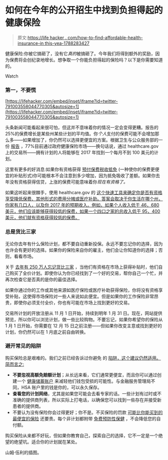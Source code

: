 # 如何在今年的公开招生中找到负担得起的健康保险

> 原文:[https://life hacker . com/how-to-find-affordable-health-insurance-in this-yea-1788283427](https://lifehacker.com/how-to-find-affordable-health-insurance-during-this-yea-1788283427)

健康保险:你被它搞砸了，没有它*真的*被搞砸了。今年我们将得到额外的奖励，因为保费将会创纪录地增长。想争取一个你能负担得起的保险吗？以下是你需要知道的。

Watch

### 第一，不要慌

 [https://lifehacker.com/embed/inset/iframe?id=twitter-791003558044770305&autosize=1](https://lifehacker.com/embed/inset/iframe?id=twitter-791003558044770305&autosize=1) 

头条新闻可能看起来很可怕，但这并不意味着你的情况一定会变得更糟。报告的 25%的保费增长是某些州某些计划的平均值。你*个人*支付的保费可能不会增加那么多——如果增加了，你仍然可以选择更便宜的方案。根据卫生与公众服务部的一份 [报告](https://aspe.hhs.gov/sites/default/files/pdf/212721/2017MarketplaceLandscapeBrief25.pdf) ，77%目前通过政府健康保险市场——换句话说，通过 healthcare.gov 上的交易所——拥有计划的人将能够在 2017 年找到一个每月不到 100 美元的计划。

这里有更多的好消息:如果你有资格获得 [预付保费税收抵免](https://www.irs.gov/affordable-care-act/individuals-and-families/questions-and-answers-on-the-premium-tax-credit) (一种使你的保费更便宜的补贴形式)你可能根本不会注意到多少增加，因为抵免吸收了差额。如果你去年没有资格获得信贷，上涨的保费可能意味着你*现在有资格了。*

如果这听起来很棘手，使用 healthcare.gov 的 [这个快速工具来确定你是否有资格享受降低保费、其他形式的费用分摊或医疗补助。答案会取决于你生活在哪个州，你家有几口人，以及你 2017 年的预期收入。例如，如果个人收入低于 46，680 美元，他们应该能够获得较低的保费，如果一个四口之家的总收入低于 95，400 美元，他们就有资格获得较低的保费。](https://www.healthcare.gov/lower-costs/)

### 总是货比三家

无论你去年有什么保险计划，都不要自动重新投保。永远不要忘记你的选择，因为也许会有更好的选择。如果你的保险来自你的雇主，他们会让你知道你的选择；否则，看看市场。

关于 [去年有 250 万人忘记货比三家](https://aspe.hhs.gov/pdf-report/people-who-currently-buy-individual-market-coverage-could-be-eligible-aca-subsidies) ，当他们有资格在市场上获得补贴时，他们自己购买了全价计划。即使你认为你已经找到了一个好的交易，帮你自己一个忙，并再次检查它是否真的是你的最佳选择。

如果你通过你的工作或其他来源如医疗保险或医疗补助获得保险，你将没有资格享受补贴，这使得市场保险对一些人来说如此便宜。但是如果你的工作保险非常昂贵，即使你必须支付全价，你也有可能在市场上找到更好的交易。

交易所计划的开放注册从 11 月 1 日开始，持续到明年 1 月 31 日。现在，网站提供预览，所以你可以浏览计划，做一些比较购物。不要忘记，如果你希望你的保险从 1 月 1 日开始，你需要在 12 月 15 日之前注册——但如果你改变主意或找到更好的计划，你仍然可以在 1 月底之前自由转换。

### 避开常见的陷阱

购买保险总是艰难的。我们之前已经告诉过你避免 的 [陷阱，这个建议仍然适用。简而言之:](https://lifehacker.com/avoid-these-traps-when-shopping-for-health-insurance-1749592393)

*   **不要忽视高额免赔额计划**；从长远来看，它们通常更便宜，而且你可以通过创建一个 [健康储蓄账户](https://en.wikipedia.org/wiki/Health_savings_account) 来减轻他们钱包受损的可能性。与金融服务管理局不同，HSA 账户里的钱是你的，可以永久保存。
*   **查看您的计划网络**，尤其是如果您可能会去看专家的话。一些计划有过时或不准确的提供商列表，所以实际上打电话，以确保您可以找到一些存在并接受新患者的提供商。
*   不要认为没有保险你会过得更好；你不是。不买保险的罚款 [可能比你能买到的最便宜的保险](https://www.healthcare.gov/fees/fee-for-not-being-covered/) 还要贵。每个非计划都附带 [免费预防性保健](http://vitals.lifehacker.com/all-the-free-health-care-you-can-get-without-using-your-1776252651) ，不会降低您的自付额。

购买保险从来都不好玩，但如果你教育自己，探索自己的选择，它不一定是一个绝望的绝望坑。适合你的计划就在某处。

山姆·伍利的插图。